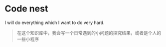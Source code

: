# Code nest
I will do everything which I want to do  very hard.
> 在这个知识库中，我会写一个日常遇到的小问题的探究结果，或者是个人的一些小程序
